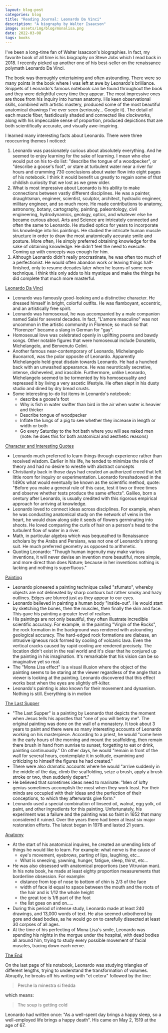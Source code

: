 ```yaml
---
layout: blog-post
categories: blog
title: "Reading Journal: Leonardo Da Vinci"
description: "A biography by Walter Isaacson"
image: assets/img/blog/monalisa.png
date: 2022-03-08
tags: books
---
```


I've been a long-time fan of Walter Isaacson's biographies. In fact, my favorite book of all time is his biography on Steve Jobs which I read back in 2018. I recently picked up another one of his best-seller on the renaissance polymath Leonardo Da Vinci. 

The book was thoroughly entertaining and often astounding. There were so many points in the book where I was left at awe by Leonardo's brilliance. Snippets of Leonardo's famous notebook can be found throughout the book and they were delightful every time they appear. The most impressive ones are those from his inquiry into human anatomy. His keen observational skills, combined with artistic mastery, produced some of the most beautiful anatomical drawings I've ever seen (seriously... Google it). The detail of each muscle fiber, fastidiously shaded and connected like clockworks, along with his impeccable sense of proportion, produced depictions that are both scientifically accurate, and visually awe-inspiring. 

I learned many interesting facts about Leonardo. There were three reoccurring themes I noticed:

1. Leonardo was passionately curious about absolutely everything. And he seemed to enjoy learning for the sake of learning. I mean who else would put on his to-do list: "describe the tongue of a woodpecker", or "describe a goose's foot", or stare at turbulent water near a river for hours and cramming 730 conclusions about water flow into eight pages of his notebook. I think it would benefit us greatly to regain some of that childish curiosity that we lost as we grew older.
2. What is most impressive about Leonardo is his ability to make connections between vastly different disciplines. He was a painter, draughtsman, engineer, scientist, sculptor, architect, hydraulic engineer, military engineer, and so much more. He made contributions to anatomy, astronomy, botany, cartography, painting, paleontology, civil engineering, hydrodynamics, geology, optics, and whatever else he became curious about. Arts and Science are intricately connected and often the same to Leonardo. He studied optics for years to incorporate his knowledge into his paintings. He studied the intricate human muscle structure in order to draw the most anatomically accurate smile and posture. More often, He simply preferred obtaining knowledge for the sake of obtaining knowledge. He didn't feel the need to execute. Coming up with concepts was enough for him.
3. Although Leonardo didn't really procrastinate, he was often too much of a perfectionist. He would often abandon work or leaving things half-finished, only to resume decades later when he learns of some new technique. I think this only adds to his mystique and make the things he did complete that much more masterful.



<u>Leonardo Da Vinci</u>

* Leonardo was famously good-looking and a distinctive character. He dressed himself in bright, colorful outfits. He was flamboyant, eccentric, and an artistically free spirit. 
* Leonardo was homosexual, he was accompanied by a male companion named Salai for several decades. In fact, "L'amore masculino" was not uncommon in the artistic community in Florence; so much so that "Florenzer" became a slang in German for "gay". 
* Homosexual love was celebrated openly in uplifting poems and bawdy songs. Other notable figures that were homosexual include Donatello, Michelangelo, and Benvenuto Celini.
* Another famous near-contemporary of Leonardo, Michelangelo Buonarroti, was the polar opposite of Leonardo. Apparently Michelangelo held great disdain towards Leonardo. He had a hunched back with an unwashed appearance. He was neurotically secretive, intense, disheveled, and irascible. Furthermore, unlike Leonardo, Michelangelo seemed to be tormented by his homosexuality and repressed it by living a very ascetic lifestyle. He often slept in his dusty studio and dined by dry bread crusts.
* Some interesting to-do list items in Leonardo's notebook:
  * describe a goose's foot
  * Why is fish in water swifter than bird in the air when water is heavier and thicker
  * Describe tongue of woodpecker
  * Inflate the lungs of a pig to see whether they increase in length or width or both
  * Go every Saturday to the hot bath where you will see naked men (note: he does this for both anatomical and aesthetic reasons)





<u>Character and Interesting Quotes</u>

* Leonardo much preferred to learn things through experience rather than received wisdom. Earlier in his life, he tended to minimize the role of theory and had no desire to wrestle with abstract concepts
* Christianity back in those days had created an authorized creed that left little room for inquiry or experimentation. Leonardo foreshadowed in the 1490s what would eventually be known as the scientific method, quote: "Before you make a general rule of this case, test it two or three times and observe whether tests produce the same effects". Galileo, born a century after Leonardo, is usually credited with this rigorous empirical approach for arriving at knowledge.
* Leonardo loved to connect ideas across disciplines. For example, when he was conducting anatomical study on the network of veins in the heart, he would draw along side it seeds of flowers germinating into shoots. He loved comparing the curls of hair on a person's head to the turbulent flow of water in a river.
* Math, in particular algebra which was bequeathed to Renaissance scholars by the Arabs and Persians, was not one of Leonardo's strong suit. He much preferred geometry as opposed to arithmetic.
* Quoting Leonardo: "Though human ingenuity may make various inventions, it will never devise an invention more beautiful, more simple, and more direct than does Nature; because in her inventions nothing is lacking and nothing is superfluous."





<u>Painting</u>

* Leonardo pioneered a painting technique called "sfumato", whereby objects are not delineated by sharp contours but rather smoky and hazy outlines. Edges are blurred just as they appear to our eyes. 
* Leonardo believed in painting a human body "inside-out". He would start by sketching the bones, then the muscles, then finally the skin and face. This gave his painting a greater level of realism.
* His paintings are not only beautiful, they often illustrate incredible scientific accuracy. For example, in the painting "Virgin of the Rocks", the rock formation in the background was rendered with astounding geological accuracy. The hard-edged rock formations are diabase, an intrusive igneous rock formed by cooling of volcanic lava. Even the vertical cracks caused by rapid cooling are rendered precisely. The location didn't exist in the real world and it's clear that he conjured up the painting in his imagination. It's remarkable that his vision can be so imaginative yet so real.
* The "Mona Lisa effect" is a visual illusion where the object of the painting seems to be staring at the viewer regardless of the angle that a viewer is looking at the painting. Leonardo discovered that this effect works best when the eyes are slightly off-kilter.
* Leonardo's painting is also known for their movement and dynamism. Nothing is still. Everything is in motion





<u>The Last Supper</u>

* "The Last Supper" is a painting by Leonardo that depicts the moment when Jesus tells his apostles that "one of you will betray me". The original painting was done on the wall of a monastery. It took about 3 years to paint and there were so many interesting accounts of Leonardo working on his masterpiece. According to a priest, he would "come here in the early hours of the morning and mount the scaffolding, then remain there brush in hand from sunrise to sunset, forgetting to eat or drink, painting continuously." On other days, he would "remain in front of the wall for several hours, contemplate it in solitude, examining and criticizing to himself the figures he had created."
* There were also dramatic accounts where he would "arrive suddenly in the middle of the day, climb the scaffolding, seize a brush, apply a brush stroke or two, then suddenly depart."
* He believed that sometimes ideas need to marinate: "Men of lofty genius sometimes accomplish the most when they work least. For their minds are occupied with their ideas and the perfection of their conceptions, to which they afterwards give form."
* Leonardo used a special combination of linseed oil, walnut, egg yolk, oil paint, and other ingredients for this painting. Unfortunately, his experiment was a failure and the painting was so faint in 1652 that many considered it ruined. Over the years there had been at least six major restoration efforts. The latest began in 1978 and lasted 21 years.



<u>Anatomy</u>

* At the start of his anatomical inquires, he created an unending lists of things he would like to learn. For example: what nerve is the cause of 
  * eye's movement, eyebrows, parting of lips, laughing, etc...
  * What is sneezing, yawning, hunger, fatigue, sleep, thirst, etc...
* He was also obsessed with anatomical proportions (see Vitruvian man). In his note book, he made at least eighty proportion measurements that borderline obsession. For example:
  * distance from top of nose to bottom of chin is 2/3 of the face
  * width of face id equal to space between the mouth and the roots of the hair and is 1/12 the whole height
  * the great toe is 1/6 part of the foot
  * the list goes on and on.....
* During this period of intense study, Leonardo made at least 240 drawings, and 13,000 words of text. He also seemed unbothered by gore and dead bodies, as he would go on to carefully dissected at least 30 corpses of all ages. 
* At the time of his perfecting of Mona Lisa's smile, Leonardo was spending his nights in the morgue under the hospital, with dead bodies all around him, trying to study every possible movement of facial muscles, tracing down each nerve.





<u>The End</u>

On the last page of his notebook, Leonardo was studying triangles of different lengths, trying to understand the transformation of volumes. Abruptly, he breaks off his writing with "et cetera" followed by the line:

> Perche la minestra si fredda

which means:

> The soup is getting cold

Leonardo had written once: "As a well-spent day brings a happy sleep, so a well-employed life brings a happy death". His came on May 2, 1519 at the age of 67.
